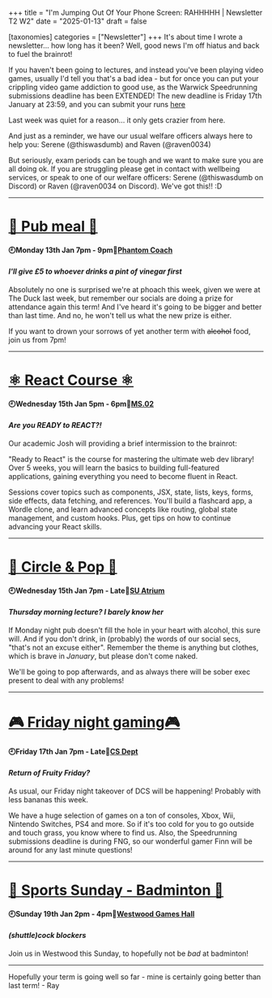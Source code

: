 +++
title = "I'm Jumping Out Of Your Phone Screen: RAHHHHH | Newsletter T2 W2"
date = "2025-01-13"
draft = false

[taxonomies]
categories = ["Newsletter"]
+++
It's about time I wrote a newsletter... how long has it been? Well, good news I'm off hiatus and back to fuel the brainrot!

If you haven't been going to lectures, and instead you've been playing video games, usually I'd tell you that's a bad idea - but for once you can put your crippling video game addiction to good use, as the Warwick Speedrunning submissions deadline has been EXTENDED! The new deadline is Friday 17th January at 23:59, and you can submit your runs [here](https://oengus.io/marathon/wasd2025)

Last week was quiet for a reason... it only gets crazier from here.

And just as a reminder, we have our usual welfare officers always here to help you: Serene (@thiswasdumb) and Raven (@raven0034) 

But seriously, exam periods can be tough and we want to make sure you are all doing ok. If you are struggling please get in contact with wellbeing services, or speak to one of our welfare officers: Serene (@thiswasdumb on Discord) or Raven (@raven0034 on Discord). We've got this!! :D

--------------------------------------------------------------------------

# [🍔 Pub meal 🍔](https://uwcs.co.uk/events/t2/repeat/pub-coach/)

#### 🕘Monday 13th Jan 7pm - 9pm📍[Phantom Coach](https://goo.gl/maps/wAptxmC4L7uajZEPA)
#### *I'll give £5 to whoever drinks a pint of vinegar first*

Absolutely no one is surprised we're at phoach this week, given we were at The Duck last week, but remember our socials are doing a prize for attendance again this term! And I've heard it's going to be bigger and better than last time. And no, he won't tell us what the new prize is either.

If you want to drown your sorrows of yet another term with ~~alcohol~~ food, join us from 7pm!

--------------------------------------------------------------------------

# [⚛️ React Course ⚛️](https://uwcs.co.uk/events/t2/w2/react/)

#### 🕘Wednesday 15th Jan 5pm - 6pm📍[MS.02](https://campus.warwick.ac.uk/?slid=40879)
#### *Are you READY to REACT?!*

Our academic Josh will providing a brief intermission to the brainrot:

"Ready to React" is the course for mastering the ultimate web dev library! Over 5 weeks, you will learn the basics to building full-featured applications, gaining everything you need to become fluent in React.

Sessions cover topics such as components, JSX, state, lists, keys, forms, side effects, data fetching, and references. You'll build a flashcard app, a Wordle clone, and learn advanced concepts like routing, global state management, and custom hooks. Plus, get tips on how to continue advancing your React skills.

--------------------------------------------------------------------------

# [🍺 Circle & Pop 🍺](https://uwcs.co.uk/events/t2/w2/circle/)

#### 🕘Wednesday 15th Jan 7pm - Late📍[SU Atrium](https://campus.warwick.ac.uk/?slid=24002)
#### *Thursday morning lecture? I barely know her*

If Monday night pub doesn't fill the hole in your heart with alcohol, this sure will. And if you don't drink, in (probably) the words of our social secs, "that's not an excuse either". Remember the theme is anything but clothes, which is brave in *January*, but please don't come naked.

We'll be going to pop afterwards, and as always there will be sober exec present to deal with any problems!

--------------------------------------------------------------------------


# [🎮 Friday night gaming🎮](https://uwcs.co.uk/events/t2/repeat/fng/)

#### 🕘Friday 17th Jan 7pm - Late📍[CS Dept](https://campus.warwick.ac.uk/?slid=23888)
#### *Return of Fruity Friday?*

As usual, our Friday night takeover of DCS will be happening! Probably with less bananas this week.

We have a huge selection of games on a ton of consoles, Xbox, Wii, Nintendo Switches, PS4 and more. So if it's too cold for you to go outside and touch grass, you know where to find us. Also, the Speedrunning submissions deadline is during FNG, so our wonderful gamer Finn will be around for any last minute questions! 

--------------------------------------------------------------------------

# [🏸 Sports Sunday - Badminton 🏸](https://uwcs.co.uk/events/t2/w2/sports-sunday-badmington/)

#### 🕘Sunday 19th Jan 2pm - 4pm📍[Westwood Games Hall](https://campus.warwick.ac.uk/?slid=41357)
#### *(shuttle)cock blockers*

Join us in Westwood this Sunday, to hopefully not be *bad* at badminton! 

--------------------------------------------------------------------------

Hopefully your term is going well so far - mine is certainly going better than last term! - Ray
